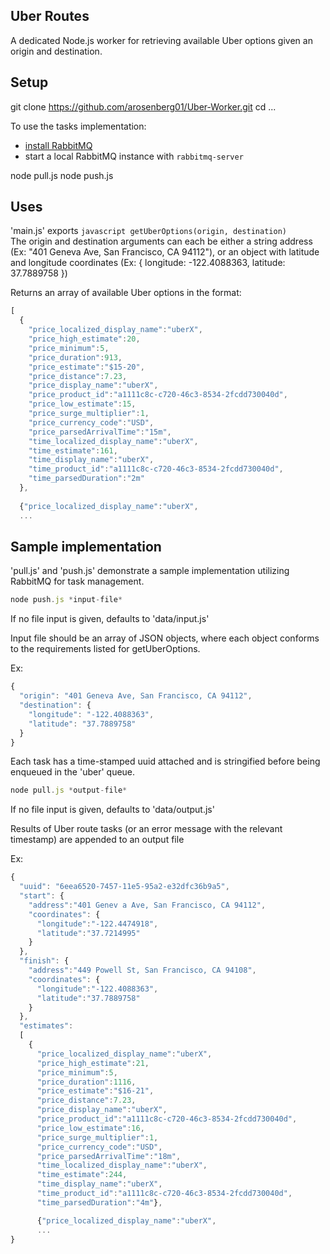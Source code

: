 ## Uber Routes

A dedicated Node.js worker for retrieving available Uber options given an origin and destination.

## Setup

git clone https://github.com/arosenberg01/Uber-Worker.git
cd ...

To use the tasks implementation:
- [install RabbitMQ](https://www.rabbitmq.com/download.html)
- start a local RabbitMQ instance with ```rabbitmq-server``` 

node pull.js
node push.js

## Uses

'main.js' exports ```javascript getUberOptions(origin, destination)```  
The origin and destination arguments can each be either a string address (Ex: "401 Geneva Ave, San Francisco, CA 94112"), or an object with latitude and longitude coordinates (Ex: { longitude: -122.4088363, latitude: 37.7889758 })

Returns an array of available Uber options in the format:
```javascript
[
  {
    "price_localized_display_name":"uberX",  
    "price_high_estimate":20,  
    "price_minimum":5,  
    "price_duration":913,  
    "price_estimate":"$15-20",  
    "price_distance":7.23,  
    "price_display_name":"uberX",  
    "price_product_id":"a1111c8c-c720-46c3-8534-2fcdd730040d",  
    "price_low_estimate":15,  
    "price_surge_multiplier":1,  
    "price_currency_code":"USD",  
    "price_parsedArrivalTime":"15m",  
    "time_localized_display_name":"uberX",  
    "time_estimate":161,  
    "time_display_name":"uberX",  
    "time_product_id":"a1111c8c-c720-46c3-8534-2fcdd730040d",  
    "time_parsedDuration":"2m"
  },  
  
  {"price_localized_display_name":"uberX",  
  ...

```



## Sample implementation

'pull.js' and 'push.js' demonstrate a sample implementation utilizing RabbitMQ for task management.


```javascript
node push.js *input-file*
```

If no file input is given, defaults to 'data/input.js'

Input file should be an array of JSON objects, where each object conforms to the requirements listed for getUberOptions.

Ex:

```javascript
{
  "origin": "401 Geneva Ave, San Francisco, CA 94112",
  "destination": {
    "longitude": "-122.4088363",
    "latitude": "37.7889758"
  }
}
```

Each task has a time-stamped uuid attached and is stringified before being enqueued in the 'uber' queue.





```javascript
node pull.js *output-file*
```

If no file input is given, defaults to 'data/output.js'

Results of Uber route tasks (or an error message with the relevant timestamp) are appended to an output file

Ex:
```javascript
{
  "uuid": "6eea6520-7457-11e5-95a2-e32dfc36b9a5",
  "start": {
    "address":"401 Genev a Ave, San Francisco, CA 94112",
    "coordinates": {
      "longitude":"-122.4474918",
      "latitude":"37.7214995"
    }
  },
  "finish": {
    "address":"449 Powell St, San Francisco, CA 94108",
    "coordinates": {
      "longitude":"-122.4088363",
      "latitude":"37.7889758"
    }
  },
  "estimates":
  [
    {
      "price_localized_display_name":"uberX",  
      "price_high_estimate":21,  
      "price_minimum":5,  
      "price_duration":1116,  
      "price_estimate":"$16-21",  
      "price_distance":7.23,  
      "price_display_name":"uberX",  
      "price_product_id":"a1111c8c-c720-46c3-8534-2fcdd730040d",  
      "price_low_estimate":16,  
      "price_surge_multiplier":1,  
      "price_currency_code":"USD",  
      "price_parsedArrivalTime":"18m",  
      "time_localized_display_name":"uberX",  
      "time_estimate":244,  
      "time_display_name":"uberX",  
      "time_product_id":"a1111c8c-c720-46c3-8534-2fcdd730040d",  
      "time_parsedDuration":"4m"},  

      {"price_localized_display_name":"uberX",  
      ...
}
```
